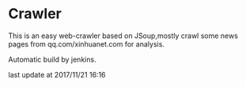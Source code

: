 # Crawler

This is an easy web-crawler based on JSoup,mostly crawl some news pages from qq.com/xinhuanet.com for analysis.


Automatic build by jenkins.



last update at 2017/11/21 16:16
